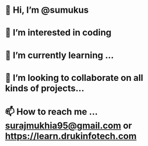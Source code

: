 # 👋 Hi, I’m @sumukus
# 👀 I’m interested in coding
# 🌱 I’m currently learning ...
# 💞️ I’m looking to collaborate on all kinds of projects...
# 📫 How to reach me ... surajmukhia95@gmail.com or https://learn.drukinfotech.com

<!---
sumukus/sumukus is a ✨ special ✨ repository because its `README.md` (this file) appears on your GitHub profile.
You can click the Preview link to take a look at your changes.
--->
